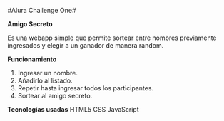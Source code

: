 #Alura Challenge One#

**Amigo Secreto**

Es una webapp simple que permite sortear entre nombres previamente ingresados y elegir a un ganador de manera random.

**Funcionamiento**
1. Ingresar un nombre.
2. Añadirlo al listado.
3. Repetir hasta ingresar todos los participantes.
4. Sortear al amigo secreto.

**Tecnologías usadas**
HTML5
CSS
JavaScript